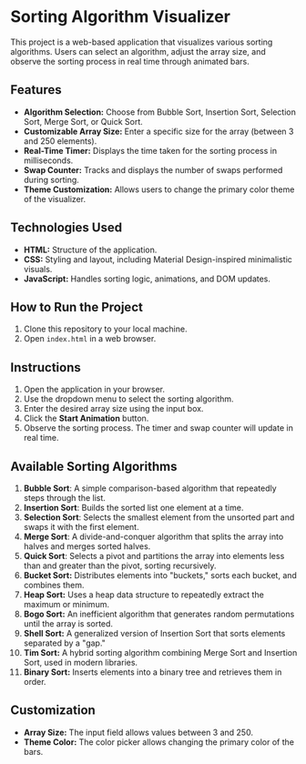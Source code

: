 
# Sorting Algorithm Visualizer

This project is a web-based application that visualizes various sorting algorithms. Users can select an algorithm, adjust the array size, and observe the sorting process in real time through animated bars.

## Features
- **Algorithm Selection:** Choose from Bubble Sort, Insertion Sort, Selection Sort, Merge Sort, or Quick Sort.
- **Customizable Array Size:** Enter a specific size for the array (between 3 and 250 elements).
- **Real-Time Timer:** Displays the time taken for the sorting process in milliseconds.
- **Swap Counter:** Tracks and displays the number of swaps performed during sorting.
- **Theme Customization:** Allows users to change the primary color theme of the visualizer.

## Technologies Used
- **HTML:** Structure of the application.
- **CSS:** Styling and layout, including Material Design-inspired minimalistic visuals.
- **JavaScript:** Handles sorting logic, animations, and DOM updates.

## How to Run the Project
1. Clone this repository to your local machine.
2. Open `index.html` in a web browser.

## Instructions
1. Open the application in your browser.
2. Use the dropdown menu to select the sorting algorithm.
3. Enter the desired array size using the input box.
4. Click the **Start Animation** button.
5. Observe the sorting process. The timer and swap counter will update in real time.

## Available Sorting Algorithms
1. **Bubble Sort**: A simple comparison-based algorithm that repeatedly steps through the list.
2. **Insertion Sort**: Builds the sorted list one element at a time.
3. **Selection Sort**: Selects the smallest element from the unsorted part and swaps it with the first element.
4. **Merge Sort**: A divide-and-conquer algorithm that splits the array into halves and merges sorted halves.
5. **Quick Sort**: Selects a pivot and partitions the array into elements less than and greater than the pivot, sorting recursively.
6. **Bucket Sort:** Distributes elements into "buckets," sorts each bucket, and combines them.
7. **Heap Sort:** Uses a heap data structure to repeatedly extract the maximum or minimum.
8. **Bogo Sort:** An inefficient algorithm that generates random permutations until the array is sorted.
9. **Shell Sort:** A generalized version of Insertion Sort that sorts elements separated by a "gap."
10. **Tim Sort:** A hybrid sorting algorithm combining Merge Sort and Insertion Sort, used in modern libraries.
11. **Binary Sort:** Inserts elements into a binary tree and retrieves them in order.

## Customization
- **Array Size:** The input field allows values between 3 and 250.
- **Theme Color:** The color picker allows changing the primary color of the bars.

